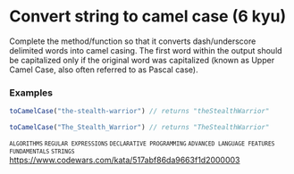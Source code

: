 # Convert string to camel case (6 kyu)

Complete the method/function so that it converts dash/underscore delimited words into camel casing. The first word within the output should be capitalized only if the original word was capitalized (known as Upper Camel Case, also often referred to as Pascal case).

### Examples

```javascript
toCamelCase("the-stealth-warrior") // returns "theStealthWarrior"

toCamelCase("The_Stealth_Warrior") // returns "TheStealthWarrior"
```

<small>`ALGORITHMS` `REGULAR EXPRESSIONS` `DECLARATIVE PROGRAMMING` `ADVANCED LANGUAGE FEATURES` `FUNDAMENTALS` `STRINGS`</small> \
https://www.codewars.com/kata/517abf86da9663f1d2000003
